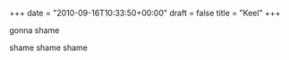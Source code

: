 +++
date = "2010-09-16T10:33:50+00:00"
draft = false
title = "Keel"
+++
<p>gonna shame</p>&#13;
<p>shame shame shame</p> 
